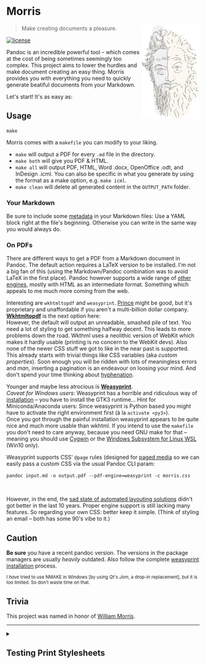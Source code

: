 # Morris

<img align="right" src="img/morris-logo.png" width="150">

> Make creating documents a pleasure.

[![license](https://img.shields.io/github/license/runxel/Morris?style=flat-square)]()

Pandoc is an incredible powerful tool – which comes at the cost of being sometimes seemingly too complex.
This project aims to lower the hurdles and make document creating an easy thing. Morris provides you with everything you need to quickly generate beatiful documents from your Markdown.

Let's start! It's as easy as:

## Usage

```shell
make
```

Morris comes with a `makefile` you can modify to your liking.

- `make` will output a PDF for every `.md` file in the directory.
- `make both` will give you PDF & HTML.
- `make all` will output PDF, HTML, Word .docx, OpenOffice .odt, and InDesign .icml.
You can also be specific in what you generate by using the format as a make option, e.g. `make icml`.
- `make clean` will delete all generated content in the `OUTPUT_PATH` folder.


### Your Markdown
Be sure to include some [metadata](https://pandoc.org/MANUAL.html#variables) in your Markdown files:
Use a YAML block right at the file's beginning. Otherwise you can write in the same way you would always do.


### On PDFs
There are different ways to get a PDF from a Markdown document in Pandoc. The default action requires a LaTeX version to be installed. I'm not a big fan of this (using the Markdown/Pandoc combination was to avoid LaTeX in the first place).
Pandoc however supports a wide range of [other engines](https://pandoc.org/MANUAL.html#option--pdf-engine), mostly with HTML as an intermediate format. Something which appeals to me much more coming from the web.

Interesting are `wkhtmltopdf` and `weasyprint`. [Prince](https://www.princexml.com/) might be good, but it's proprietary and unaffordable if you aren't a multi-billion dollar company.  
[**Wkhtmltopdf**](https://wkhtmltopdf.org/) is the next option here:  
However, the default will output an unreadable, smashed pile of text. You need a lot of styling to get something halfway decent.
This leads to more problems down the road. Wkthml uses a neolithic version of WebKit which makes it hardly usable (printing is no concern to the WebKit devs). Also none of the newer CSS stuff we got to like in the near past is supported. This already starts with trivial things like CSS variables (aka _custom properties_).
Soon enough you will be ridden with lots of meaningless errors and _man_, inserting a pagination is an endeavour on loosing your mind. And don't spend your time thinking about [hyphenation](https://github.com/wkhtmltopdf/wkhtmltopdf/issues/1730).

Younger and maybe less atrocious is [**Weasyprint**](https://weasyprint.org/).  
_Caveat for Windows users_: Weasyprint has a horrible and ridiculous way of [installation](https://weasyprint.readthedocs.io/en/stable/install.html#windows) – you have to install the GTK3 runtime…
Hint for Miniconda/Anaconda users: Since weasyprint is Python based you might have to activate the right environment first (à la `activate <py3>`).  
Once you got through the painful installation weasyprint appears to be quite nice and much more usable than wkhtml. If you intend to use the `makefile` you don't need to care anyway, because you need GNU make for that – meaning you should use [Cygwin](https://www.cygwin.com/) or the [Windows Subsystem for Linux WSL](https://docs.microsoft.com/en-us/windows/wsl/install-win10) (Win10 only).

Weasyprint supports CSS' `@page` rules (designed for [paged media](https://www.quackit.com/css/at-rules/css_page_at-rule.cfm) so we can easily pass a custom CSS via the usual Pandoc CLI param:

```shell
pandoc input.md -o output.pdf --pdf-engine=weasyprint -c morris.css
```
<br>

However, in the end, the [sad state of automated layouting solutions](https://mb21.github.io/blog/2016/08/13/The-sad-state-of-automated-layouting-solutions) didn't got better in the last 10 years. Proper engine support is still lacking many features. So regarding your own CSS: better keep it simple. (Think of styling an email – both has some 90's vibe to it.)


## Caution
**Be sure** you have a recent pandoc version. The versions in the package managers are usually _heavily_ outdated. Also follow the complete [weasyprint installation](https://weasyprint.readthedocs.io/en/stable/install.html) process.

<sub>

I _have_ tried to use NMAKE in Windows [by using Qt's _Jom_, a drop-in replacement], but it is too limited. So don't waste time on that.

</sub>


## Trivia
This project was named in honor of [William Morris](https://en.wikipedia.org/wiki/William_Morris).

---

<details>
<summary>

## Testing Print Stylesheets

</summary>

Testing print stylesheets might seem like a boring task involving of actual printing the page, but there is some possibility of making your live a bit easier:

### Firefox
There is a dedicated button to switch into print view:

![Firefox print view button](img/printview-firefox.png)

### Chrome
Open the devtools, click on the three dots icon, select "More Tools > Rendering". In this tab you can choose to "Emulate CSS media".

Please be aware that this will only help with changes to CSS layout, but not with fragmentation (=_laying out the individual pages_). You still need to make a PDF for checking that.

</details>
